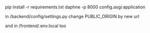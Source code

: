 pip install -r requirements.txt
daphne -p 8000 config.asgi:application



in /backend/config/settings.py change PUBLIC_ORIGIN by new url

and in /frontend/.env.local too